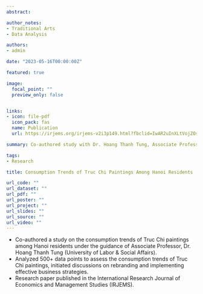 ```yaml
---
abstract: 

author_notes:
- Traditional Arts
- Data Analysis

authors:
- admin

date: "2023-05-16T00:00:00Z"

featured: true

image:
  focal_point: ""
  preview_only: false


links:
- icon: file-pdf
  icon_pack: fas
  name: Publication
  url: https://irjems.org/irjems-v2i3p149.html?fbclid=IwAR2uInXLtVojZOsy2H8pFqaMdKfLeTB0k1qa5BKwEzB7nT-mHkIe1FNX0ro

summary: Co-authored study with Dr. Hoang Thanh Tung, Associate Professor at University of Labor & Social Affairs

tags: 
- Research

title: Consumption Trends of Truc Chi Paintings Among Hanoi Residents

url_code: ""
url_dataset: ""
url_pdf: ""
url_poster: ""
url_project: ""
url_slides: ""
url_source: ""
url_video: ""
---
```


- Co-authored a study on the consumption trends of Truc Chi paintings among Hanoi residents under the guidance of Associate Professor, Dr. Hoang Thanh Tung (University of Labor & Social Affairs).
- Analyzed 500+ data points to assess the consumption trends of Truc Chi paintings, initiated discussions on rebranding and implementing effective business strategies.
- Research paper published in the International Research Journal of Economics and Management Studies (IRJEMS).
